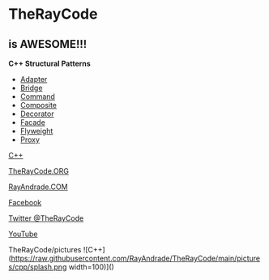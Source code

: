 # TheRayCode
## is AWESOME!!!

**C++ Structural Patterns**

 * [Adapter](https://github.com/RayAndrade/TheRayCode/tree/main/CPP/Structural/Adapter/README.md)
 * [Bridge](https://github.com/RayAndrade/TheRayCode/tree/main/CPP/Structural/Bridge/README.md)
 * [Command](https://github.com/RayAndrade/TheRayCode/tree/main/CPP/Structural/Command/README.md)
 * [Composite](https://github.com/RayAndrade/TheRayCode/tree/main/CPP/Structural/Composite/README.md)
 * [Decorator](https://github.com/RayAndrade/TheRayCode/tree/main/CPP/Structural/Decorator/README.md)
 * [Facade](https://github.com/RayAndrade/TheRayCode/tree/main/CPP/Structural/Facade/README.md)
 * [Flyweight](https://github.com/RayAndrade/TheRayCode/tree/main/CPP/Structural/Flyweight/README.md) 
 * [Proxy](https://github.com/RayAndrade/TheRayCode/tree/main/CPP/Structural/Proxy/README.md)

[C++](../README.md) 

[TheRayCode.ORG](https://www.TheRayCode.org)

[RayAndrade.COM](https://www.RayAndrade.com)


[Facebook](https://www.facebook.com/TheRayCode/)

[Twitter @TheRayCode](https://www.twitter.com/TheRayCode/)

[YouTube](https://www.youtube.com/AndradeRay/)


TheRayCode/pictures
![C++](https://raw.githubusercontent.com/RayAndrade/TheRayCode/main/pictures/cpp/splash.png width=100)]()

